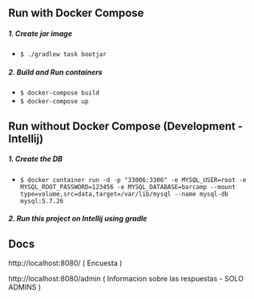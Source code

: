 ## Run with Docker Compose

##### 1. Create jar image

- ` $ ./gradlew task bootjar `

##### 2. Build and Run containers

- ` $ docker-compose build `
- ` $ docker-compose up `

## Run without Docker Compose (Development - Intellij)

##### 1. Create the DB

- `$ docker container run -d -p "33006:3306" -e MYSQL_USER=root -e MYSQL_ROOT_PASSWORD=123456 -e MYSQL_DATABASE=barcamp --mount type=volume,src=data,target=/var/lib/mysql --name mysql-db mysql:5.7.26`

##### 2. Run this project on Intellij using gradle


## Docs
http://localhost:8080/  ( Encuesta )

http://localhost:8080/admin  ( Informacion sobre las respuestas - SOLO ADMINS )
